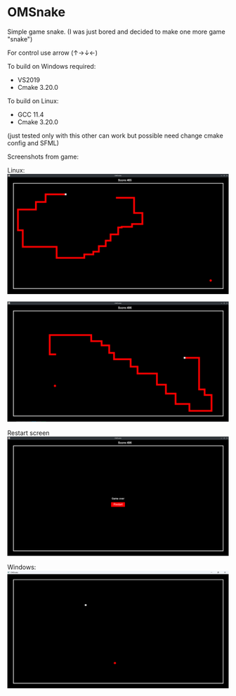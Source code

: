# OMSnake

Simple game snake. (I was just bored and decided to make one more game "snake")

For control use arrow (&uarr;&rarr;&darr;&larr;)


To build on Windows required:
- VS2019
- Cmake 3.20.0

To build on  Linux:
- GCC 11.4
- Cmake 3.20.0

(just tested only with this other can work but possible need change cmake config and SFML)


Screenshots from game:

Linux:
![image](exampleUsage/gameScreen1.png)

![image](exampleUsage/gameScreen2.png)

Restart screen
![image](exampleUsage/restartScreen.png)

Windows:
![image](exampleUsage/WindowsExampleRun.png)